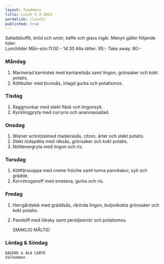 ```yaml
---
layout: foodmenu
title: Lunch V.3 2023
permalink: /lunch/
published: true
---
```

Salladsbuffé, bröd och smör, kaffe och glass ingår.
Menyn gäller följande tider:  
Lunchtider  Mån-sön:11:00 - 14:30
Alla rätter: 95:- Take away: 80:-
                                
### Måndag
1. Marinerad karréstek med kantarellsås samt lingon, grönsaker och kokt potatis.
2. Köttbullar med brunsås, inlagd gurka och potatismos.

### Tisdag
1. Raggmunkar med stekt fläsk och lingonsylt.
2. Kycklinggryta med curryris och anannassallad.

### Onsdag
1. Wiener schnitzelmed madeirasås, citron, ärter och stekt potatis.
2. Stekt rödspätta med räksås, grönsaker och kokt potatis.
3. Nöttlevergryta med lingon och ris.

### Torsdag
1. Köttfärssoppa med creme frsiche samt tunna pannkakor, sylt och grädde. 
2. Korvstroganoff med smetana, gurka och ris.

### Fredag  
1. Herrgårdstek med gräddsås, rårörda lingon, buljonkokta grönsaker och kokt potatis.
2. Pannbiff med löksky samt persiljesmör och potatismos.
 

     SMAKLIG MÅLTID
  
  ### Lördag & Söndag 
    DAGENS & ALA CARTÈ
    Välkommen
    
       
    

   
    
   
     
